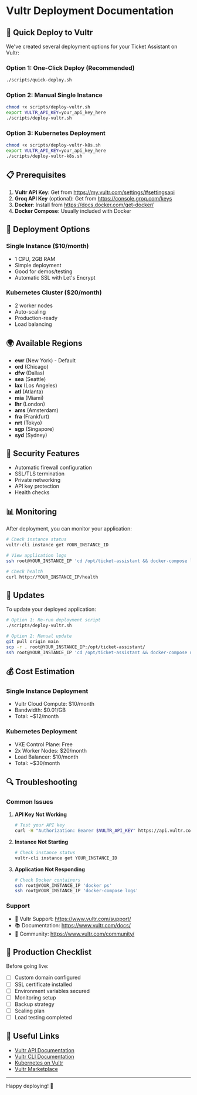 # Vultr Deployment Documentation

## 🚀 Quick Deploy to Vultr

We've created several deployment options for your Ticket Assistant on Vultr:

### Option 1: One-Click Deploy (Recommended)

```bash
./scripts/quick-deploy.sh
```

### Option 2: Manual Single Instance

```bash
chmod +x scripts/deploy-vultr.sh
export VULTR_API_KEY=your_api_key_here
./scripts/deploy-vultr.sh
```

### Option 3: Kubernetes Deployment

```bash
chmod +x scripts/deploy-vultr-k8s.sh
export VULTR_API_KEY=your_api_key_here
./scripts/deploy-vultr-k8s.sh
```

## 📋 Prerequisites

1. **Vultr API Key**: Get from https://my.vultr.com/settings/#settingsapi
2. **Groq API Key** (optional): Get from https://console.groq.com/keys
3. **Docker**: Install from https://docs.docker.com/get-docker/
4. **Docker Compose**: Usually included with Docker

## 🔧 Deployment Options

### Single Instance ($10/month)

- 1 CPU, 2GB RAM
- Simple deployment
- Good for demos/testing
- Automatic SSL with Let's Encrypt

### Kubernetes Cluster ($20/month)

- 2 worker nodes
- Auto-scaling
- Production-ready
- Load balancing

## 🌍 Available Regions

- **ewr** (New York) - Default
- **ord** (Chicago)
- **dfw** (Dallas)
- **sea** (Seattle)
- **lax** (Los Angeles)
- **atl** (Atlanta)
- **mia** (Miami)
- **lhr** (London)
- **ams** (Amsterdam)
- **fra** (Frankfurt)
- **nrt** (Tokyo)
- **sgp** (Singapore)
- **syd** (Sydney)

## 🔐 Security Features

- Automatic firewall configuration
- SSL/TLS termination
- Private networking
- API key protection
- Health checks

## 📊 Monitoring

After deployment, you can monitor your application:

```bash
# Check instance status
vultr-cli instance get YOUR_INSTANCE_ID

# View application logs
ssh root@YOUR_INSTANCE_IP 'cd /opt/ticket-assistant && docker-compose logs'

# Check health
curl http://YOUR_INSTANCE_IP/health
```

## 🔄 Updates

To update your deployed application:

```bash
# Option 1: Re-run deployment script
./scripts/deploy-vultr.sh

# Option 2: Manual update
git pull origin main
scp -r . root@YOUR_INSTANCE_IP:/opt/ticket-assistant/
ssh root@YOUR_INSTANCE_IP 'cd /opt/ticket-assistant && docker-compose up -d --build'
```

## 💰 Cost Estimation

### Single Instance Deployment

- Vultr Cloud Compute: $10/month
- Bandwidth: $0.01/GB
- Total: ~$12/month

### Kubernetes Deployment

- VKE Control Plane: Free
- 2x Worker Nodes: $20/month
- Load Balancer: $10/month
- Total: ~$30/month

## 🔍 Troubleshooting

### Common Issues

1. **API Key Not Working**

   ```bash
   # Test your API key
   curl -H "Authorization: Bearer $VULTR_API_KEY" https://api.vultr.com/v2/account
   ```

2. **Instance Not Starting**

   ```bash
   # Check instance status
   vultr-cli instance get YOUR_INSTANCE_ID
   ```

3. **Application Not Responding**
   ```bash
   # Check Docker containers
   ssh root@YOUR_INSTANCE_IP 'docker ps'
   ssh root@YOUR_INSTANCE_IP 'docker-compose logs'
   ```

### Support

- 📧 Vultr Support: https://www.vultr.com/support/
- 📚 Documentation: https://www.vultr.com/docs/
- 💬 Community: https://www.vultr.com/community/

## 🎯 Production Checklist

Before going live:

- [ ] Custom domain configured
- [ ] SSL certificate installed
- [ ] Environment variables secured
- [ ] Monitoring setup
- [ ] Backup strategy
- [ ] Scaling plan
- [ ] Load testing completed

## 🔗 Useful Links

- [Vultr API Documentation](https://www.vultr.com/api/)
- [Vultr CLI Documentation](https://github.com/vultr/vultr-cli)
- [Kubernetes on Vultr](https://www.vultr.com/kubernetes/)
- [Vultr Marketplace](https://www.vultr.com/marketplace/)

---

Happy deploying! 🚀
